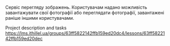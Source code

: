 Cервіс перегляду зображень. Користувачам надано можливість завантажувати свої фотографії або переглядати фотографії, завантажені раніше іншими користувачами.

Project description and tasks
https://lms.ithillel.ua/groups/63ff5822142ffb159ed20dc4/lessons/63ff5822142ffb159ed20dec
